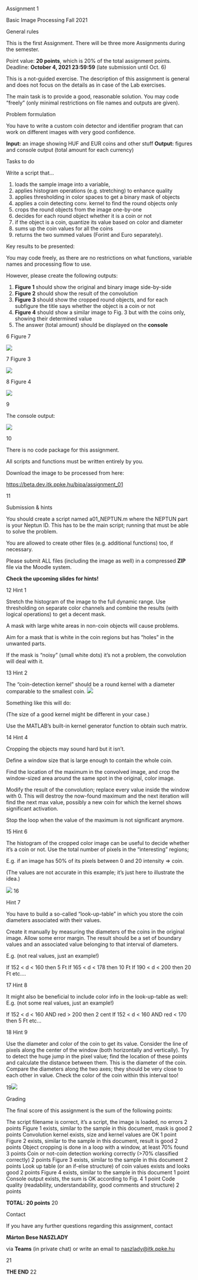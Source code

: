 ﻿Assignment 1

Basic Image Processing Fall 2021

General rules

This is the first Assignment. There will be three more Assignments during the semester.

Point value: **20 points**, which is 20% of the total assignment points. Deadline: **October 4, 2021 23:59:59** (late submission until Oct. 6)

This is a not-guided exercise. The description of this assignment is general and does not focus on the details as in case of the Lab exercises.

The main task is to provide a good, reasonable solution. You may code “freely” (only minimal restrictions on file names and outputs are given).

Problem formulation

You have to write a custom coin detector and identifier program that can work on different images with very good confidence.

**Input:**  an image showing HUF and EUR coins and other stuff **Output:**  figures and console output (total amount for each currency)

Tasks to do

Write a script that…

1. loads the sample image into a variable,
1. applies histogram operations (e.g. stretching) to enhance quality
1. applies thresholding in color spaces to get a binary mask of objects
1. applies a coin detecting conv. kernel to find the round objects only
1. crops the round objects from the image one-by-one
1. decides for each round object whether it is a coin or not
1. if the object is a coin, quantize its value based on color and diameter
1. sums up the coin values for all the coins
1. returns the two summed values (Forint and Euro separately).

Key results to be presented:

You may code freely, as there are no restrictions on what functions, variable names and processing flow to use.

However, please create the following outputs:

1. **Figure 1** should show the original and binary image side-by-side
1. **Figure 2** should show the result of the convolution
1. **Figure 3** should show the cropped round objects, and for each subfigure the title says whether the object is a coin or not
1. **Figure 4** should show a similar image to Fig. 3 but with the coins only, showing their determined value
1. The answer (total amount) should be displayed on the **console**

6
Figure 7

![](Aspose.Words.e1974aeb-1851-4b90-8c14-fff76b1aa017.001.jpeg)

7
Figure 3

![](Aspose.Words.e1974aeb-1851-4b90-8c14-fff76b1aa017.002.png)

8
Figure 4

![](Aspose.Words.e1974aeb-1851-4b90-8c14-fff76b1aa017.003.png)

9

The console output:

![](Aspose.Words.e1974aeb-1851-4b90-8c14-fff76b1aa017.004.png)

10

There is no code package for this assignment.

All scripts and functions must be written entirely by you.

Download the image to be processed from here:

<https://beta.dev.itk.ppke.hu/bipa/assignment_01> 

11

Submission & hints

You should create a script named a01\_NEPTUN.m where the NEPTUN part is your Neptun ID. This has to be the main script; running that must be able to solve the problem.

You are allowed to create other files (e.g. additional functions) too, if necessary.

Please submit ALL files (including the image as well) in a compressed **ZIP** file via the Moodle system.

**Check the upcoming slides for hints!**

12
Hint 1

Stretch the histogram of the image to the full dynamic range. Use thresholding on separate color channels and combine the results (with logical operations) to get a decent mask.

A mask with large white areas in non-coin objects will cause problems.

Aim for a mask that is white in the coin regions but has “holes” in the unwanted parts.

If the mask is “noisy” (small white dots) it’s not a problem, the convolution will deal with it.

13
Hint 2

The “coin-detection kernel” should be a round kernel with a diameter comparable to the smallest coin. ![](Aspose.Words.e1974aeb-1851-4b90-8c14-fff76b1aa017.005.png)

Something like this will do: 

(The size of a good kernel might be different in your case.) 

Use the MATLAB’s built-in kernel generator function to obtain such matrix.

14
Hint 4

Cropping the objects may sound hard but it isn’t.

Define a window size that is large enough to contain the whole coin.

Find the location of the maximum in the convolved image, and crop the window-sized area around the same spot in the original, color image.

Modify the result of the convolution; replace every value inside the window with 0. This will destroy the now-found maximum and the next iteration will find the next max value, possibly a new coin for which the kernel shows significant activation.

Stop the loop when the value of the maximum is not significant anymore.

15
Hint 6

The histogram of the cropped color image can be useful to decide whether it’s a coin or not. Use the total number of pixels in the “interesting” regions; 

E.g. if an image has 50% of its pixels between 0 and 20 intensity => coin.

(The values are not accurate in this example; it’s just here to illustrate the idea.)

![](Aspose.Words.e1974aeb-1851-4b90-8c14-fff76b1aa017.006.jpeg) 16


Hint 7

You have to build a so-called “look-up-table” in which you store the coin diameters associated with their values.

Create it manually by measuring the diameters of the coins in the original image. Allow some error margin. The result should be a set of boundary values and an associated value belonging to that interval of diameters.

E.g. (not real values, just an example!)

If 152 < d < 160  then   5 Ft If 165 < d < 178 then  10 Ft If  190 < d < 200 then 20 Ft etc....

17
Hint 8

It might also be beneficial to include color info in the look-up-table as well: E.g. (not some real values, just an example!)

If 152 < d < 160  AND  red > 200 then   2 cent If 152 < d < 160  AND  red < 170 then   5 Ft etc...

18
Hint 9

Use the diameter and color of the coin to get its value. Consider the line of pixels along the center of the window (both horizontally and vertically). Try to detect the huge jump in the pixel value; find the location of these points and calculate the distance between them. This is the diameter of the coin. Compare the diameters along the two axes; they should be very close to each other in value. Check the color of the coin within this interval too!

19![](Aspose.Words.e1974aeb-1851-4b90-8c14-fff76b1aa017.007.png)

Grading

The final score of this assignment is the sum of the following points:

The script filename is correct, it’s a script, the image is loaded, no errors 2 points Figure 1 exists, similar to the sample in this document, mask is good 2 points Convolution kernel exists, size and kernel values are OK 1 point Figure 2 exists, similar to the sample in this document, result is good 2 points Object cropping is done in a loop with a window, at least 70% found 3 points Coin or not-coin detection working correctly (>70% classified correctly) 2 points Figure 3 exists, similar to the sample in this document 2 points Look up table (or an if-else structure) of coin values exists and looks good 2 points Figure 4 exists, similar to the sample in this document 1 point Console output exists, the sum is OK according to Fig. 4 1 point Code quality (readability, understandability, good comments and structure) 2 points

**TOTAL:**      **20 points** 20


Contact

If you have any further questions regarding this assignment, contact

**Márton Bese NASZLADY** 

via **Teams** (in private chat) or write an email to naszlady@itk.ppke.hu

21

**THE END**
22
